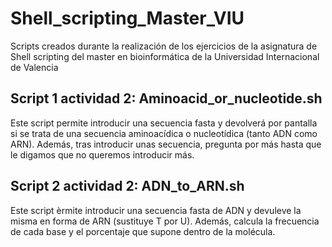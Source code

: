 # Shell_scripting_Master_VIU
Scripts creados durante la realización de los ejercicios de la asignatura de Shell scripting del master en bioinformática de la Universidad Internacional de Valencia 

## Script 1 actividad 2: Aminoacid_or_nucleotide.sh

Este script permite introducir una secuencia fasta y devolverá por pantalla si se trata de una secuencia aminoacídica o nucleotídica (tanto ADN como ARN).
Además, tras introducir unas secuencia, pregunta por más hasta que le digamos que no queremos introducir más. 

## Script 2 actividad 2: ADN_to_ARN.sh

Este script èrmite introducir una secuencia fasta de ADN y devuleve la misma en forma de ARN (sustituye T por U). Además, calcula la frecuencia de cada base y el porcentaje que supone dentro de la molécula.
